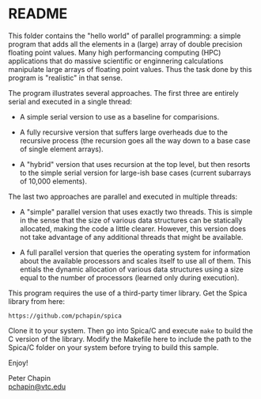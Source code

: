 
README
======

This folder contains the "hello world" of parallel programming: a simple program that adds all
the elements in a (large) array of double precision floating point values. Many high
performancing computing (HPC) applications that do massive scientific or enginnering
calculations manipulate large arrays of floating point values. Thus the task done by this
program is "realistic" in that sense.

The program illustrates several approaches. The first three are entirely serial and executed in
a single thread:

+ A simple serial version to use as a baseline for comparisions.

+ A fully recursive version that suffers large overheads due to the recursive process (the
  recursion goes all the way down to a base case of single element arrays).
  
+ A "hybrid" version that uses recursion at the top level, but then resorts to the simple serial
  version for large-ish base cases (current subarrays of 10,000 elements).
  
The last two approaches are parallel and executed in multiple threads:

+ A "simple" parallel version that uses exactly two threads. This is simple in the sense that
  the size of various data structures can be statically allocated, making the code a little
  clearer. However, this version does not take advantage of any additional threads that might be
  available.
  
+ A full parallel version that queries the operating system for information about the available
  processors and scales itself to use all of them. This entials the dynamic allocation of
  various data structures using a size equal to the number of processors (learned only during
  execution).
  
This program requires the use of a third-party timer library. Get the Spica library from here:

    https://github.com/pchapin/spica
    
Clone it to your system. Then go into Spica/C and execute `make` to build the C version of the
library. Modify the Makefile here to include the path to the Spica/C folder on your system
before trying to build this sample.

Enjoy!

Peter Chapin  
pchapin@vtc.edu  
